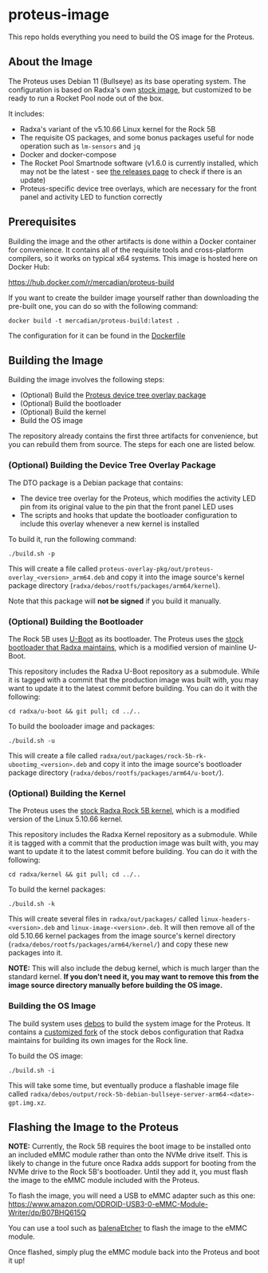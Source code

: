 # proteus-image

This repo holds everything you need to build the OS image for the Proteus.


## About the Image

The Proteus uses Debian 11 (Bullseye) as its base operating system. The configuration is based on Radxa's own [stock image](https://github.com/radxa-build/rock-5b/releases/), but customized to be ready to run a Rocket Pool node out of the box.

It includes:
- Radxa's variant of the v5.10.66 Linux kernel for the Rock 5B
- The requisite OS packages, and some bonus packages useful for node operation such as `lm-sensors` and `jq`
- Docker and docker-compose
- The Rocket Pool Smartnode software (v1.6.0 is currently installed, which may not be the latest - see [the releases page](https://github.com/rocket-pool/smartnode-install/releases/latest) to check if there is an update)
- Proteus-specific device tree overlays, which are necessary for the front panel and activity LED to function correctly


## Prerequisites

Building the image and the other artifacts is done within a Docker container for convenience. It contains all of the requisite tools and cross-platform compilers, so it works on typical x64 systems. This image is hosted here on Docker Hub:

https://hub.docker.com/r/mercadian/proteus-build

If you want to create the builder image yourself rather than downloading the pre-built one, you can do so with the following command:

```
docker build -t mercadian/proteus-build:latest .
```

The configuration for it can be found in the [Dockerfile](./Dockerfile)


## Building the Image

Building the image involves the following steps:

- (Optional) Build the [Proteus device tree overlay package](https://github.com/mercadian/proteus-overlay-pkg/)
- (Optional) Build the bootloader
- (Optional) Build the kernel
- Build the OS image

The repository already contains the first three artifacts for convenience, but you can rebuild them from source. The steps for each one are listed below.


### (Optional) Building the Device Tree Overlay Package

The DTO package is a Debian package that contains:
- The device tree overlay for the Proteus, which modifies the activity LED pin from its original value to the pin that the front panel LED uses
- The scripts and hooks that update the bootloader configuration to include this overlay whenever a new kernel is installed

To build it, run the following command:

```
./build.sh -p
```

This will create a file called `proteus-overlay-pkg/out/proteus-overlay_<version>_arm64.deb` and copy it into the image source's kernel package directory (`radxa/debos/rootfs/packages/arm64/kernel`).

Note that this package will **not be signed** if you build it manually.


### (Optional) Building the Bootloader

The Rock 5B uses [U-Boot](https://www.denx.de/wiki/U-Boot/) as its bootloader. The Proteus uses the [stock bootloader that Radxa maintains](https://github.com/radxa/u-boot/tree/stable-5.10-rock5), which is a modified version of mainline U-Boot.

This repository includes the Radxa U-Boot repository as a submodule. While it is tagged with a commit that the production image was built with, you may want to update it to the latest commit before building. You can do it with the following:

```
cd radxa/u-boot && git pull; cd ../..
```

To build the booloader image and packages:

```
./build.sh -u
```

This will create a file called `radxa/out/packages/rock-5b-rk-ubootimg_<version>.deb` and copy it into the image source's bootloader package directory (`radxa/debos/rootfs/packages/arm64/u-boot/`).


### (Optional) Building the Kernel

The Proteus uses the [stock Radxa Rock 5B kernel](https://github.com/radxa/kernel/tree/stable-5.10-rock5), which is a modified version of the Linux 5.10.66 kernel.

This repository includes the Radxa Kernel repository as a submodule. While it is tagged with a commit that the production image was built with, you may want to update it to the latest commit before building. You can do it with the following:

```
cd radxa/kernel && git pull; cd ../..
```

To build the kernel packages:

```
./build.sh -k
```

This will create several files in `radxa/out/packages/` called `linux-headers-<version>.deb` and `linux-image-<version>.deb`. It will then remove all of the old 5.10.66 kernel packages from the image source's kernel directory (`radxa/debos/rootfs/packages/arm64/kernel/`) and copy these new packages into it.

**NOTE:** This will also include the debug kernel, which is much larger than the standard kernel. **If you don't need it, you may want to remove this from the image source directory manually before building the OS image.**


### Building the OS Image

The build system uses [debos](https://github.com/go-debos/debos) to build the system image for the Proteus. It contains a [customized fork](https://github.com/mercadian/radxa-debos) of the stock debos configuration that Radxa maintains for building its own images for the Rock line.

To build the OS image:

```
./build.sh -i
```

This will take some time, but eventually produce a flashable image file called `radxa/debos/output/rock-5b-debian-bullseye-server-arm64-<date>-gpt.img.xz`.


## Flashing the Image to the Proteus

**NOTE:** Currently, the Rock 5B requires the boot image to be installed onto an included eMMC module rather than onto the NVMe drive itself. This is likely to change in the future once Radxa adds support for booting from the NVMe drive to the Rock 5B's bootloader. Until they add it, you must flash the image to the eMMC module included with the Proteus.

To flash the image, you will need a USB to eMMC adapter such as this one: https://www.amazon.com/ODROID-USB3-0-eMMC-Module-Writer/dp/B07BHQ615Q

You can use a tool such as [balenaEtcher](https://www.balena.io/etcher/) to flash the image to the eMMC module.

Once flashed, simply plug the eMMC module back into the Proteus and boot it up!